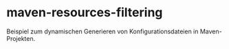 # maven-resources-filtering
Beispiel zum dynamischen Generieren von Konfigurationsdateien in Maven-Projekten.
